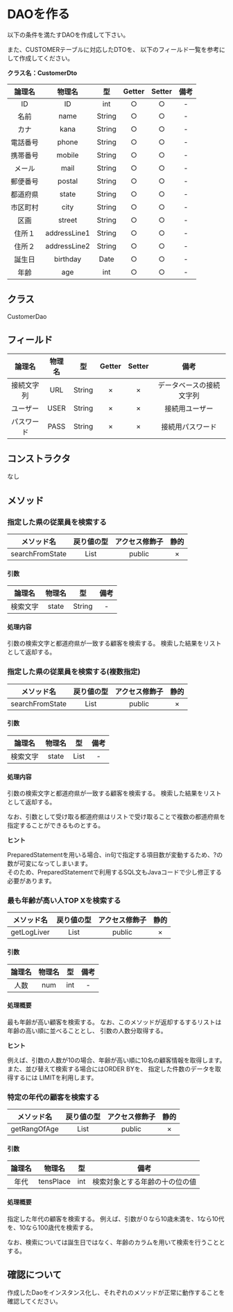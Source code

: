 # DAOを作る

以下の条件を満たすDAOを作成して下さい。

また、CUSTOMERテーブルに対応したDTOを、
以下のフィールド一覧を参考にして作成してください。

**クラス名：CustomerDto**

| 論理名 | 物理名 | 型 | Getter | Setter | 備考 | 
|:-:|:-:|:-:|:-:|:-:|:-:|
|ID| ID | int | ○ | ○ | - |
|名前| name | String | ○ | ○ | - |
|カナ| kana | String | ○ | ○ | - |
|電話番号| phone | String | ○ | ○ | - |
|携帯番号| mobile | String | ○ | ○ | - |
|メール| mail | String | ○ | ○ | - |
|郵便番号| postal | String | ○ | ○ | - |
|都道府県| state | String | ○ | ○ | - |
|市区町村| city | String | ○ | ○ | - |
|区画| street | String | ○ | ○ | - |
|住所１| addressLine1 | String | ○ | ○ | - |
|住所２| addressLine2 | String | ○ | ○ | - |
|誕生日| birthday | Date | ○ | ○ | - |
|年齢| age | int | ○ | ○ | - |

## クラス

CustomerDao

## フィールド

| 論理名 | 物理名 | 型 | Getter | Setter | 備考 | 
|:-:|:-:|:-:|:-:|:-:|:-:|
|接続文字列| URL | String | × | × | データベースの接続文字列 |
|ユーザー| USER | String | × | × | 接続用ユーザー |
|パスワード| PASS | String | × | × | 接続用パスワード |

## コンストラクタ

なし

## メソッド


### 指定した県の従業員を検索する

|メソッド名 | 戻り値の型 | アクセス修飾子 | 静的 | 
|:-:|:-:|:-:|:-:|
| searchFromState | List<Customer> | public | × | 

#### 引数

| 論理名 | 物理名 | 型 | 備考 | 
|:-:|:-:|:-:|:-:|
|検索文字 | state | String | - |

#### 処理内容

引数の検索文字と都道府県が一致する顧客を検索する。
検索した結果をリストとして返却する。


### 指定した県の従業員を検索する(複数指定)

|メソッド名 | 戻り値の型 | アクセス修飾子 | 静的 | 
|:-:|:-:|:-:|:-:|
| searchFromState | List<Customer> | public | × | 

#### 引数

| 論理名 | 物理名 | 型 | 備考 | 
|:-:|:-:|:-:|:-:|
|検索文字 | state | List<String> | - |

#### 処理内容

引数の検索文字と都道府県が一致する顧客を検索する。
検索した結果をリストとして返却する。

なお、引数として受け取る都道府県はリストで受け取ることで複数の都道府県を指定することができるものとする。

**ヒント**

PreparedStatementを用いる場合、in句で指定する項目数が変動するため、?の数が可変になってしまいます。  
そのため、PreparedStatementで利用するSQL文もJavaコードで少し修正する必要があります。

### 最も年齢が高い人TOP Xを検索する

|メソッド名 | 戻り値の型 | アクセス修飾子 | 静的 | 
|:-:|:-:|:-:|:-:|
| getLogLiver | List<Customer> | public | × | 

#### 引数

| 論理名 | 物理名 | 型 | 備考 | 
|:-:|:-:|:-:|:-:|
|人数 | num | int | - |

#### 処理概要

最も年齢が高い顧客を検索する。
なお、このメソッドが返却するするリストは年齢の高い順に並べることとし、
引数の人数分取得する。

**ヒント**

例えば、引数の人数が10の場合、年齢が高い順に10名の顧客情報を取得します。
また、並び替えて検索する場合にはORDER BYを、
指定した件数のデータを取得するには LIMITを利用します。


### 特定の年代の顧客を検索する

|メソッド名 | 戻り値の型 | アクセス修飾子 | 静的 | 
|:-:|:-:|:-:|:-:|
| getRangOfAge | List<Customer> | public | × | 

#### 引数

| 論理名 | 物理名 | 型 | 備考 | 
|:-:|:-:|:-:|:-:|
|年代 | tensPlace | int | 検索対象とする年齢の十の位の値 |

#### 処理概要

指定した年代の顧客を検索する。
例えば、引数が０なら10歳未満を、1なら10代を、10なら100歳代を検索する。

なお、検索については誕生日ではなく、年齢のカラムを用いて検索を行うこととする。


## 確認について

作成したDaoをインスタンス化し、それぞれのメソッドが正常に動作することを確認してください。